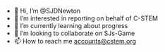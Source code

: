 - 👋 Hi, I’m @SJDNewton
- 👀 I’m interested in reporting on behalf of C-STEM
- 🌱 I’m currently learning about progress
- 💞️ I’m looking to collaborate on SJs-Game
- 📫 How to reach me accounts@cstem.org

<!---
SJDNewton/SJDNewton is a ✨ special ✨ repository because its `README.md` (this file) appears on your GitHub profile.
You can click the Preview link to take a look at your changes.
--->
